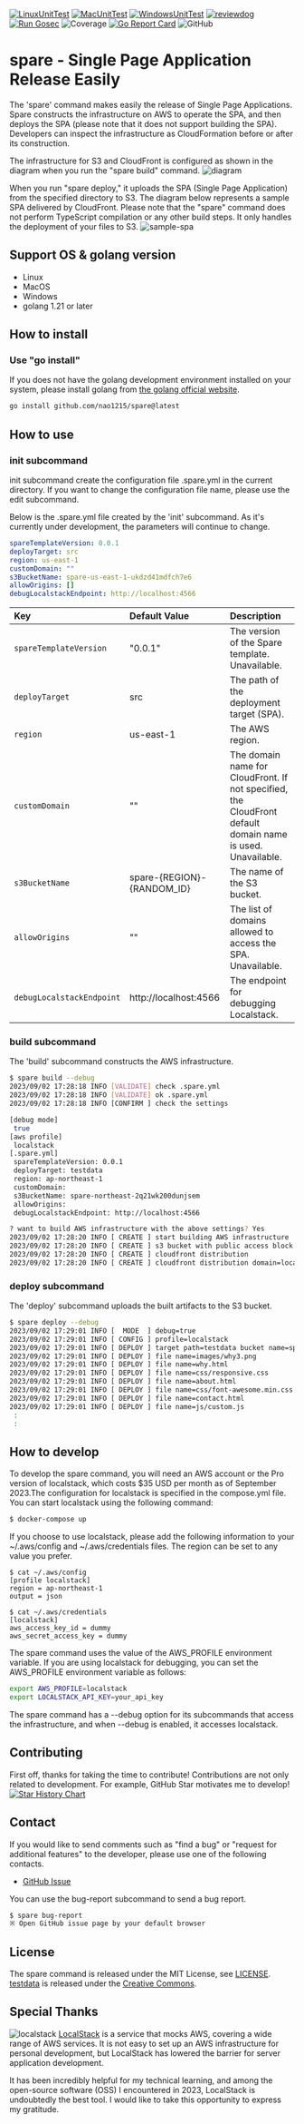[![LinuxUnitTest](https://github.com/nao1215/spare/actions/workflows/linux_test.yml/badge.svg)](https://github.com/nao1215/spare/actions/workflows/linux_test.yml)
[![MacUnitTest](https://github.com/nao1215/spare/actions/workflows/mac_test.yml/badge.svg)](https://github.com/nao1215/spare/actions/workflows/mac_test.yml)
[![WindowsUnitTest](https://github.com/nao1215/spare/actions/workflows/windows_test.yml/badge.svg)](https://github.com/nao1215/spare/actions/workflows/windows_test.yml)
[![reviewdog](https://github.com/nao1215/spare/actions/workflows/reviewdog.yml/badge.svg)](https://github.com/nao1215/spare/actions/workflows/reviewdog.yml)
[![Run Gosec](https://github.com/nao1215/spare/actions/workflows/security.yml/badge.svg)](https://github.com/nao1215/spare/actions/workflows/security.yml)
![Coverage](https://raw.githubusercontent.com/nao1215/octocovs-central-repo/main/badges/nao1215/spare/coverage.svg)
[![Go Report Card](https://goreportcard.com/badge/github.com/nao1215/spare)](https://goreportcard.com/report/github.com/nao1215/spare)
![GitHub](https://img.shields.io/github/license/nao1215/spare)

# spare - Single Page Application Release Easily
The 'spare' command makes easily the release of Single Page Applications. Spare constructs the infrastructure on AWS to operate the SPA, and then deploys the SPA (please note that it does not support building the SPA). Developers can inspect the infrastructure as CloudFormation before or after its construction.

The infrastructure for S3 and CloudFront is configured as shown in the diagram when you run the "spare build" command.
![diagram](./docs/images/s3_cloudfront.png)


When you run "spare deploy," it uploads the SPA (Single Page Application) from the specified directory to S3. The diagram below represents a sample SPA delivered by CloudFront. Please note that the "spare" command does not perform TypeScript compilation or any other build steps. It only handles the deployment of your files to S3.
![sample-spa](./docs/images/sample_spa.jpeg)


## Support OS & golang version
- Linux
- MacOS
- Windows
- golang 1.21 or later


## How to install
### Use "go install"
If you does not have the golang development environment installed on your system, please install golang from [the golang official website](https://go.dev/doc/install).
```bash
go install github.com/nao1215/spare@latest
```
## How to use
### init subcommand
init subcommand create the configuration file .spare.yml in the current directory. If you want to change the configuration file name, please use the edit subcommand.

Below is the .spare.yml file created by the 'init' subcommand. As it's currently under development, the parameters will continue to change.
```.spare.yml
spareTemplateVersion: 0.0.1
deployTarget: src
region: us-east-1
customDomain: ""
s3BucketName: spare-us-east-1-ukdzd41mdfch7e6
allowOrigins: []
debugLocalstackEndpoint: http://localhost:4566
```

| Key                            | Default Value | Description                                                                                   |
|:--------------------------------|:---------------|:-----------------------------------------------------------------------------------------------|
| `spareTemplateVersion`          |   "0.0.1"             | The version of the Spare template. Unavailable.                                                            |
| `deployTarget`                 |    src           | The path of the deployment target (SPA).                                                      |
| `region`                       |   us-east-1| The AWS region.                                                                        |
| `customDomain`                 |     ""        | The domain name for CloudFront. If not specified, the CloudFront default domain name is used. Unavailable. |
| `s3BucketName`                 |  spare-{REGION}-{RANDOM_ID}             | The name of the S3 bucket.                                                                    |
| `allowOrigins`                 |     ""          | The list of domains allowed to access the SPA. Unavailable.                                                |
| `debugLocalstackEndpoint`      |  http://localhost:4566           | The endpoint for debugging Localstack.                                                         |*

### build subcommand
The 'build' subcommand constructs the AWS infrastructure. 

```bash
$ spare build --debug
2023/09/02 17:28:18 INFO [VALIDATE] check .spare.yml
2023/09/02 17:28:18 INFO [VALIDATE] ok .spare.yml
2023/09/02 17:28:18 INFO [CONFIRM ] check the settings

[debug mode]
 true
[aws profile]
 localstack
[.spare.yml]
 spareTemplateVersion: 0.0.1
 deployTarget: testdata
 region: ap-northeast-1
 customDomain:
 s3BucketName: spare-northeast-2q21wk200dunjsem
 allowOrigins:
 debugLocalstackEndpoint: http://localhost:4566

? want to build AWS infrastructure with the above settings? Yes                                       
2023/09/02 17:28:20 INFO [ CREATE ] start building AWS infrastructure
2023/09/02 17:28:20 INFO [ CREATE ] s3 bucket with public access block policy name=spare-northeast-2q21wk200dunjsem
2023/09/02 17:28:20 INFO [ CREATE ] cloudfront distribution
2023/09/02 17:28:20 INFO [ CREATE ] cloudfront distribution domain=localhost:4516
```

### deploy subcommand
The 'deploy' subcommand uploads the built artifacts to the S3 bucket.
```bash
$ spare deploy --debug
2023/09/02 17:29:01 INFO [  MODE  ] debug=true
2023/09/02 17:29:01 INFO [ CONFIG ] profile=localstack
2023/09/02 17:29:01 INFO [ DEPLOY ] target path=testdata bucket name=spare-northeast-2q21wk200dunjsem 
2023/09/02 17:29:01 INFO [ DEPLOY ] file name=images/why3.png
2023/09/02 17:29:01 INFO [ DEPLOY ] file name=why.html
2023/09/02 17:29:01 INFO [ DEPLOY ] file name=css/responsive.css
2023/09/02 17:29:01 INFO [ DEPLOY ] file name=about.html
2023/09/02 17:29:01 INFO [ DEPLOY ] file name=css/font-awesome.min.css
2023/09/02 17:29:01 INFO [ DEPLOY ] file name=contact.html
2023/09/02 17:29:01 INFO [ DEPLOY ] file name=js/custom.js
 :
 :
```

## How to develop
To develop the spare command, you will need an AWS account or the Pro version of localstack, which costs $35 USD per month as of September 2023.The configuration for localstack is specified in the compose.yml file. You can start localstack using the following command:

```bash
$ docker-compose up
```

If you choose to use localstack, please add the following information to your ~/.aws/config and ~/.aws/credentials files. The region can be set to any value you prefer.
```
$ cat ~/.aws/config 
[profile localstack]
region = ap-northeast-1
output = json

$ cat ~/.aws/credentials 
[localstack]
aws_access_key_id = dummy
aws_secret_access_key = dummy
```

The spare command uses the value of the AWS_PROFILE environment variable. If you are using localstack for debugging, you can set the AWS_PROFILE environment variable as follows:
```bash
export AWS_PROFILE=localstack
export LOCALSTACK_API_KEY=your_api_key
```

The spare command has a --debug option for its subcommands that access the infrastructure, and when --debug is enabled, it accesses localstack.

## Contributing
First off, thanks for taking the time to contribute! Contributions are not only related to development. For example, GitHub Star motivates me to develop!
<a href="https://star-history.com/#nao1215/spare&Date">
  <picture>
    <source media="(prefers-color-scheme: dark)" srcset="https://api.star-history.com/svg?repos=nao1215/spare&type=Date&theme=dark" />
    <source media="(prefers-color-scheme: light)" srcset="https://api.star-history.com/svg?repos=nao1215/spare&type=Date" />
    <img alt="Star History Chart" src="https://api.star-history.com/svg?repos=nao1215/spare&type=Date" />
  </picture>
</a>

## Contact
If you would like to send comments such as "find a bug" or "request for additional features" to the developer, please use one of the following contacts.
- [GitHub Issue](https://github.com/nao1215/spare/issues)

You can use the bug-report subcommand to send a bug report.
```bash
$ spare bug-report
※ Open GitHub issue page by your default browser
```

## License
The spare command is released under the MIT License, see [LICENSE](./LICENSE).
[testdata](https://www.free-css.com/free-css-templates/page270/xbee) is released under the [Creative Commons](https://www.free-css.com/help-and-support/copyright-notice#terms-of-use).

## Special Thanks
![localstack](./docs/images/localstack-readme-banner.svg)
[LocalStack](https://localstack.cloud/) is a service that mocks AWS, covering a wide range of AWS services. It is not easy to set up an AWS infrastructure for personal development, but LocalStack has lowered the barrier for server application development.   

It has been incredibly helpful for my technical learning, and among the open-source software (OSS) I encountered in 2023, LocalStack is undoubtedly the best tool. I would like to take this opportunity to express my gratitude.
